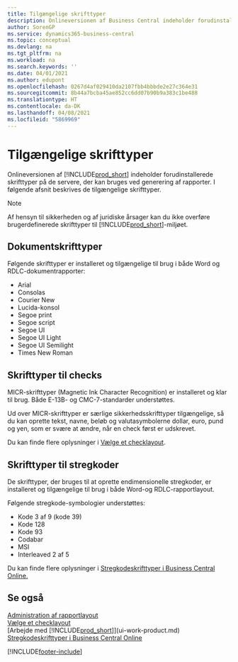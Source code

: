 ```yaml
---
title: Tilgængelige skrifttyper
description: Onlineversionen af Business Central indeholder forudinstallerede skrifttyper på de servere, der kan bruges ved generering af rapporter.
author: SorenGP
ms.service: dynamics365-business-central
ms.topic: conceptual
ms.devlang: na
ms.tgt_pltfrm: na
ms.workload: na
ms.search.keywords: ''
ms.date: 04/01/2021
ms.author: edupont
ms.openlocfilehash: 0267d4af029410da2107fbb4bbbde2e27c364e31
ms.sourcegitcommit: 8b44a7bcba45ae852cc6dd07b90b9a383c1be488
ms.translationtype: HT
ms.contentlocale: da-DK
ms.lasthandoff: 04/08/2021
ms.locfileid: "5869969"
---
```

# <a name="available-fonts"></a>Tilgængelige skrifttyper

Onlineversionen af [!INCLUDE[prod_short](includes/prod_short.md)] indeholder forudinstallerede skrifttyper på de servere, der kan bruges ved generering af rapporter. I følgende afsnit beskrives de tilgængelige skrifttyper.

> [!NOTE]
> Af hensyn til sikkerheden og af juridiske årsager kan du ikke overføre brugerdefinerede skrifttyper til [!INCLUDE[prod_short](includes/prod_short.md)]-miljøet.

## <a name="document-fonts"></a>Dokumentskrifttyper

Følgende skrifttyper er installeret og tilgængelige til brug i både Word og RDLC-dokumentrapporter:

* Arial
* Consolas
* Courier New
* Lucida-konsol
* Segoe print
* Segoe script
* Segoe UI
* Segoe UI Light
* Segoe UI Semilight
* Times New Roman

## <a name="fonts-for-checks"></a>Skrifttyper til checks

MICR-skrifttyper (Magnetic Ink Character Recognition) er installeret og klar til brug. Både E-13B- og CMC-7-standarder understøttes.  

Ud over MICR-skrifttyper er særlige sikkerhedsskrifttyper tilgængelige, så du kan oprette tekst, navne, beløb og valutasymbolerne dollar, euro, pund og yen, som er svære at ændre, når en check først er udskrevet.  

Du kan finde flere oplysninger i [Vælge et checklayout](finance-how-define-check-layouts.md).  

## <a name="fonts-for-barcodes"></a>Skrifttyper til stregkoder
De skrifttyper, der bruges til at oprette endimensionelle stregkoder, er installeret og tilgængelige til brug i både Word-og RDLC-rapportlayout.

Følgende stregkode-symbologier understøttes:
* Kode 3 af 9 (kode 39)
* Kode 128
* Kode 93
* Codabar
* MSI
* Interleaved 2 af 5

Du kan finde flere oplysninger i [Stregkodeskrifttyper i Business Central Online.](/dynamics365/business-central/dev-itpro/developer/devenv-report-barcode-fonts.md)

## <a name="see-also"></a>Se også

[Administration af rapportlayout](ui-manage-report-layouts.md)  
[Vælge et checklayout](finance-how-define-check-layouts.md)  
[Arbejde med [!INCLUDE[prod_short](includes/prod_short.md)]](ui-work-product.md)
[Stregkodeskrifttyper i Business Central Online](/dynamics365/business-central/dev-itpro/developer/devenv-report-barcode-fonts.md)

[!INCLUDE[footer-include](includes/footer-banner.md)]
